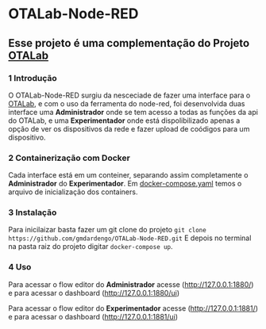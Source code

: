 # OTALab-Node-RED

## Esse projeto é uma complementação do Projeto [OTALab](https://github.com/enzocussuol/OTALab/tree/gd/dev/node-red) 

### 1 Introdução
  O OTALab-Node-RED surgiu da nesceciade de fazer uma interface para o [OTALab](https://github.com/enzocussuol/OTALab/tree/gd/dev/node-red), e com o uso da
  ferramenta do node-red, foi desenvolvida duas interface uma **Administrador** onde se tem acesso a todas as funções da api do OTALab, e uma **Experimentador** 
  onde está dispolibilizado apenas a opção de ver os dispositivos da rede e fazer upload de coódigos para um dispositivo. 

### 2 Containerização com Docker
  Cada interface está em um conteiner,  separando assim completamente o  **Administrador** do **Experimentador**. Em [docker-compose.yaml](https://github.com/gmdardengo/OTALab-Node-RED/blob/main/docker-compose.yaml)
  temos  o arquivo de inicialização dos containers.
  
### 3 Instalação
  Para inicilaizar basta fazer um git clone do projeto 
  `git clone https://github.com/gmdardengo/OTALab-Node-RED.git`
  E depois no terminal na pasta raiz do projeto digitar `docker-compose up`.

### 4 Uso
  Para acessar o flow editor do **Administrador**  acesse (http://127.0.0.1:1880/) e para acessar o dashboard (http://127.0.0.1:1880/ui)
  
  Para acessar o flow editor do **Experimentador**  acesse (http://127.0.0.1:1881/) e para acessar o dashboard  (http://127.0.0.1:1881/ui)
